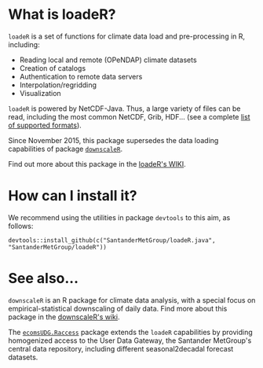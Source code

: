 What is loadeR?
===============

`loadeR` is a set of functions for climate data load and pre-processing in R, including:
 * Reading local and remote (OPeNDAP) climate datasets
 * Creation of catalogs
 * Authentication to remote data servers
 * Interpolation/regridding
 * Visualization

`loadeR` is powered by NetCDF-Java. Thus, a large variety of files can be read, including the most common NetCDF, Grib, HDF... (see a complete [list of supported formats](http://www.unidata.ucar.edu/software/thredds/current/netcdf-java/reference/formats/FileTypes.html)). 

Since November 2015, this package supersedes the data loading capabilities of package [`downscaleR`](https://github.com/SantanderMetGroup/downscaleR).

Find out more about this package in the [loadeR's WIKI](https://github.com/SantanderMetGroup/loadeR/wiki).


# How can I install it?

We recommend using the utilities in package `devtools` to this aim, as follows:

```{r}
devtools::install_github(c("SantanderMetGroup/loadeR.java", "SantanderMetGroup/loadeR"))
```

# See also...

`downscaleR` is an R package for climate data analysis, with a special focus on empirical-statistical downscaling of daily data. Find more about this package in the [downscaleR's wiki](https://github.com/SantanderMetGroup/downscaleR/wiki).

The [`ecomsUDG.Raccess`](https://github.com/SantanderMetGroup/ecomsUDG.Raccess/) package extends the `loadeR` capabilities by providing homogenized access to the User Data Gateway, the Santander MetGroup's central data repository, including different seasonal2decadal forecast datasets.


